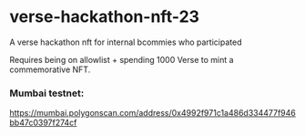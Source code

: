 # verse-hackathon-nft-23
A verse hackathon nft for internal bcommies who participated

Requires being on allowlist + spending 1000 Verse to mint a commemorative NFT.

### Mumbai testnet: 
https://mumbai.polygonscan.com/address/0x4992f971c1a486d334477f946bb47c0397f274cf

